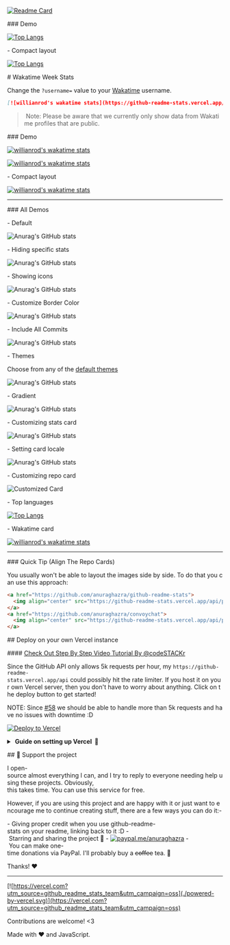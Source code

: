  
  
 [![Readme Card](https://github-readme-stats.vercel.app/api/pin/?username=Mahmuttok1234&repo=github-readme-stats&show_owner=true)](https://github.com/anuraghazra/github-readme-stats) 
  
  
  
 ### Demo 
  
 [![Top Langs](https://github-readme-stats.vercel.app/api/top-langs/?username=anuraghazra)](https://github.com/anuraghazra/github-readme-stats) 
  
 - Compact layout 
  
 [![Top Langs](https://github-readme-stats.vercel.app/api/top-langs/?username=anuraghazra&layout=compact)](https://github.com/anuraghazra/github-readme-stats) 
  
 # Wakatime Week Stats 
  
 Change the `?username=` value to your [Wakatime](https://wakatime.com) username. 
  
 ```md 
 [![willianrod's wakatime stats](https://github-readme-stats.vercel.app/api/wakatime?username=willianrod)](https://github.com/anuraghazra/github-readme-stats) 
 ``` 
  
 > Note: Please be aware that we currently only show data from Wakatime profiles that are public. 
  
 ### Demo 
  
 [![willianrod's wakatime stats](https://github-readme-stats.vercel.app/api/wakatime?username=willianrod)](https://github.com/anuraghazra/github-readme-stats) 
  
 [![willianrod's wakatime stats](https://github-readme-stats.vercel.app/api/wakatime?username=willianrod&hide_progress=true)](https://github.com/anuraghazra/github-readme-stats) 
  
 - Compact layout 
  
 [![willianrod's wakatime stats](https://github-readme-stats.vercel.app/api/wakatime?username=willianrod&layout=compact)](https://github.com/anuraghazra/github-readme-stats) 
  
 --- 
  
 ### All Demos 
  
 - Default 
  
 ![Anurag's GitHub stats](https://github-readme-stats.vercel.app/api?username=anuraghazra) 
  
 - Hiding specific stats 
  
 ![Anurag's GitHub stats](https://github-readme-stats.vercel.app/api?username=anuraghazra&hide=contribs,issues) 
  
 - Showing icons 
  
 ![Anurag's GitHub stats](https://github-readme-stats.vercel.app/api?username=anuraghazra&hide=issues&show_icons=true) 
  
 - Customize Border Color 
  
 ![Anurag's GitHub stats](https://github-readme-stats.vercel.app/api?username=anuraghazra&border_color=2e4058) 
  
 - Include All Commits 
  
 ![Anurag's GitHub stats](https://github-readme-stats.vercel.app/api?username=anuraghazra&include_all_commits=true) 
  
 - Themes 
  
 Choose from any of the [default themes](#themes) 
  
 ![Anurag's GitHub stats](https://github-readme-stats.vercel.app/api?username=anuraghazra&show_icons=true&theme=radical) 
  
 - Gradient 
  
 ![Anurag's GitHub stats](https://github-readme-stats.vercel.app/api?username=anuraghazra&bg_color=30,e96443,904e95&title_color=fff&text_color=fff) 
  
 - Customizing stats card 
  
 ![Anurag's GitHub stats](https://github-readme-stats.vercel.app/api/?username=anuraghazra&show_icons=true&title_color=fff&icon_color=79ff97&text_color=9f9f9f&bg_color=151515) 
  
 - Setting card locale 
  
 ![Anurag's GitHub stats](https://github-readme-stats.vercel.app/api/?username=anuraghazra&locale=es) 
  
 - Customizing repo card 
  
 ![Customized Card](https://github-readme-stats.vercel.app/api/pin?username=anuraghazra&repo=github-readme-stats&title_color=fff&icon_color=f9f9f9&text_color=9f9f9f&bg_color=151515) 
  
 - Top languages 
  
 [![Top Langs](https://github-readme-stats.vercel.app/api/top-langs/?username=anuraghazra)](https://github.com/anuraghazra/github-readme-stats) 
  
 - Wakatime card 
  
 [![willianrod's wakatime stats](https://github-readme-stats.vercel.app/api/wakatime?username=willianrod)](https://github.com/anuraghazra/github-readme-stats) 
  
 --- 
  
 ### Quick Tip (Align The Repo Cards) 
  
 You usually won't be able to layout the images side by side. To do that you can use this approach: 
  
 ```html 
 <a href="https://github.com/anuraghazra/github-readme-stats"> 
   <img align="center" src="https://github-readme-stats.vercel.app/api/pin/?username=anuraghazra&repo=github-readme-stats" /> 
 </a> 
 <a href="https://github.com/anuraghazra/convoychat"> 
   <img align="center" src="https://github-readme-stats.vercel.app/api/pin/?username=anuraghazra&repo=convoychat" /> 
 </a> 
 ``` 
  
 ## Deploy on your own Vercel instance 
  
 #### [Check Out Step By Step Video Tutorial By @codeSTACKr](https://youtu.be/n6d4KHSKqGk?t=107) 
  
 Since the GitHub API only allows 5k requests per hour, my `https://github-readme-stats.vercel.app/api` could possibly hit the rate limiter. If you host it on your own Vercel server, then you don't have to worry about anything. Click on the deploy button to get started! 
  
 NOTE: Since [#58](https://github.com/anuraghazra/github-readme-stats/pull/58) we should be able to handle more than 5k requests and have no issues with downtime :D 
  
 [![Deploy to Vercel](https://vercel.com/button)](https://vercel.com/import/project?template=https://github.com/anuraghazra/github-readme-stats) 
  
 <details> 
  <summary><b> Guide on setting up Vercel  🔨 </b></summary> 
  
 1. Go to [vercel.com](https://vercel.com/) 
 1. Click on `Log in` 
    ![](https://files.catbox.moe/tct1wg.png) 
 1. Sign in with GitHub by pressing `Continue with GitHub` 
    ![](https://files.catbox.moe/btd78j.jpeg) 
 1. Sign in to GitHub and allow access to all repositories, if prompted 
 1. Fork this repo 
 1. After forking the repo, open the [`vercel.json`](https://github.com/anuraghazra/github-readme-stats/blob/master/vercel.json#L5) file and change the `maxDuration` field to `10` 
 1. Go back to your [Vercel dashboard](https://vercel.com/dashboard) 
 1. Select `Import Project` 
    ![](https://files.catbox.moe/qckos0.png) 
 1. Select `Import Git Repository`. Select root and keep everything as is. 
    ![](https://files.catbox.moe/pqub9q.png) 
 1. Create a personal access token (PAT) [here](https://github.com/settings/tokens/new) and enable the `repo` permissions (this allows access to see private repo stats) 
 1. Add the PAT as an environment variable named `PAT_1` (as shown). 
    ![](https://files.catbox.moe/0ez4g7.png) 
 1. Click deploy, and you're good to go. See your domains to use the API! 
  
 </details> 
  
 ## :sparkling_heart: Support the project 
  
 I open-source almost everything I can, and I try to reply to everyone needing help using these projects. Obviously, 
 this takes time. You can use this service for free. 
  
 However, if you are using this project and are happy with it or just want to encourage me to continue creating stuff, there are a few ways you can do it:- 
  
 - Giving proper credit when you use github-readme-stats on your readme, linking back to it :D 
 - Starring and sharing the project :rocket: 
 - [![paypal.me/anuraghazra](https://ionicabizau.github.io/badges/paypal.svg)](https://www.paypal.me/anuraghazra) - You can make one-time donations via PayPal. I'll probably buy a ~~coffee~~ tea. :tea: 
  
 Thanks! :heart: 
  
 --- 
  
 [![https://vercel.com?utm_source=github_readme_stats_team&utm_campaign=oss](./powered-by-vercel.svg)](https://vercel.com?utm_source=github_readme_stats_team&utm_campaign=oss) 
  
  
 Contributions are welcome! <3 
  
 Made with :heart: and JavaScript.
